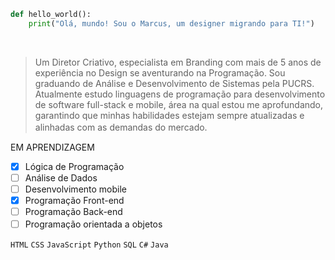 
```python
def hello_world():
    print("Olá, mundo! Sou o Marcus, um designer migrando para TI!")
```
‎‎‎‎‎‎‎‎
>Um Diretor Criativo, especialista em Branding com mais de 5 anos de experiência no Design se aventurando na Programação.
Sou graduando de Análise e Desenvolvimento de Sistemas pela PUCRS. Atualmente estudo linguagens de programação para desenvolvimento de software full-stack e mobile, área na qual estou me aprofundando, garantindo que minhas habilidades estejam sempre atualizadas e alinhadas com as demandas do mercado.
‎‎‎‎‎‎‎‎‎‎‎‎‎‎‎‎ㅤ

‎‎‎‎‎‎‎‎‎EM APRENDIZAGEM
- [x] Lógica de Programação
- [ ] Análise de Dados
- [ ] Desenvolvimento mobile
- [x] Programação Front-end
- [ ] Programação Back-end
- [ ] Programação orientada a objetos
‎‎‎‎‎‎‎‎‎‎‎‎‎‎‎‎ㅤ

`HTML` `CSS` `JavaScript` `Python` `SQL` `C#` `Java`
